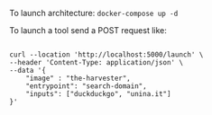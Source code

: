 To launch architecture: ```docker-compose up -d```

To launch a tool send a POST request like:
```

curl --location 'http://localhost:5000/launch' \
--header 'Content-Type: application/json' \
--data '{
    "image" : "the-harvester",
    "entrypoint": "search-domain",
    "inputs": ["duckduckgo", "unina.it"]
}'

```